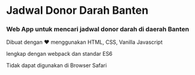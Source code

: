 # Jadwal Donor Darah Banten
### Web App untuk mencari jadwal donor darah di daerah Banten <br>
Dibuat dengan :heart: menggunakan HTML, CSS, Vanilla Javascript

lengkap dengan webpack dan standar ES6

Tidak dapat digunakan di Browser Safari
